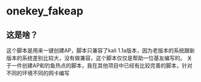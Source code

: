 # onekey_fakeap
## 这是啥？
这个脚本是用来一键创建AP，脚本只兼容了kali 1.1a版本，因为老版本的系统跟新版本的系统差别比较大，没有做兼容，这个脚本仅仅是帮助一位基友编写的。
关于一件创建AP和钓鱼热点的脚本，我在其他项目中已经有比较完善的脚本，针对不同的环境不同的网卡编写
